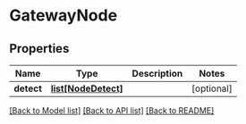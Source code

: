 # GatewayNode


## Properties
Name | Type | Description | Notes
------------ | ------------- | ------------- | -------------
**detect** | [**list[NodeDetect]**](NodeDetect.md) |  | [optional] 

[[Back to Model list]](../README.md#documentation-for-models) [[Back to API list]](../README.md#documentation-for-api-endpoints) [[Back to README]](../README.md)


